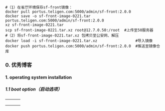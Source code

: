 ```shell


#（1）在省厅环境保存sf-front镜像：
docker pull portus.teligen.com:5000/admin/sf-front:2.0.0
docker save -o sf-front-image-0221.tar portus.teligen.com:5000/admin/sf-front:2.0.0 
xz sf-front-image-0221.tar
scp sf-front-image-0221.tar.xz root@12.7.0.50:/root  #上传至50服务器
#（2）将sf-front-image-0221.tar.xz 包拷贝至公安网、解压
docker load -i sf-front-image-0221.tar.xz                 #导入镜像
docker push portus.teligen.com:5000/admin/sf-front:2.0.0  #推送至镜像仓库

```

### 0. 优秀博客

#### 1. operating system installation 

##### 1.1 boot option（启动选项）

|      |      |      |
| ---- | ---- | ---- |
|      |      |      |
|      |      |      |
|      |      |      |

